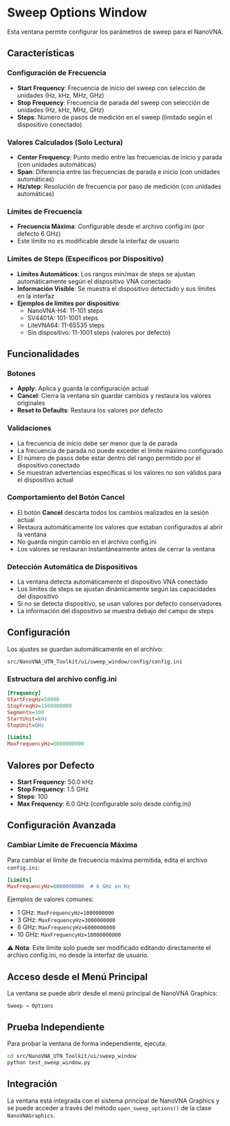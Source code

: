 # Sweep Options Window

Esta ventana permite configurar los parámetros de sweep para el NanoVNA.

## Características

### Configuración de Frecuencia
- **Start Frequency**: Frecuencia de inicio del sweep con selección de unidades (Hz, kHz, MHz, GHz)
- **Stop Frequency**: Frecuencia de parada del sweep con selección de unidades (Hz, kHz, MHz, GHz)
- **Steps**: Número de pasos de medición en el sweep (limitado según el dispositivo conectado)

### Valores Calculados (Solo Lectura)
- **Center Frequency**: Punto medio entre las frecuencias de inicio y parada (con unidades automáticas)
- **Span**: Diferencia entre las frecuencias de parada e inicio (con unidades automáticas)
- **Hz/step**: Resolución de frecuencia por paso de medición (con unidades automáticas)

### Límites de Frecuencia
- **Frecuencia Máxima**: Configurable desde el archivo config.ini (por defecto 6 GHz)
- Este límite no es modificable desde la interfaz de usuario

### Límites de Steps (Específicos por Dispositivo)
- **Límites Automáticos**: Los rangos min/max de steps se ajustan automáticamente según el dispositivo VNA conectado
- **Información Visible**: Se muestra el dispositivo detectado y sus límites en la interfaz
- **Ejemplos de límites por dispositivo**:
  - NanoVNA-H4: 11-101 steps
  - SV4401A: 101-1001 steps  
  - LiteVNA64: 11-65535 steps
  - Sin dispositivo: 11-1001 steps (valores por defecto)

## Funcionalidades

### Botones
- **Apply**: Aplica y guarda la configuración actual
- **Cancel**: Cierra la ventana sin guardar cambios y restaura los valores originales
- **Reset to Defaults**: Restaura los valores por defecto

### Validaciones
- La frecuencia de inicio debe ser menor que la de parada
- La frecuencia de parada no puede exceder el límite máximo configurado
- El número de pasos debe estar dentro del rango permitido por el dispositivo conectado
- Se muestran advertencias específicas si los valores no son válidos para el dispositivo actual

### Comportamiento del Botón Cancel
- El botón **Cancel** descarta todos los cambios realizados en la sesión actual
- Restaura automáticamente los valores que estaban configurados al abrir la ventana
- No guarda ningún cambio en el archivo config.ini
- Los valores se restauran instantáneamente antes de cerrar la ventana

### Detección Automática de Dispositivos
- La ventana detecta automáticamente el dispositivo VNA conectado
- Los límites de steps se ajustan dinámicamente según las capacidades del dispositivo
- Si no se detecta dispositivo, se usan valores por defecto conservadores
- La información del dispositivo se muestra debajo del campo de steps

## Configuración

Los ajustes se guardan automáticamente en el archivo:
```
src/NanoVNA_UTN_Toolkit/ui/sweep_window/config/config.ini
```

### Estructura del archivo config.ini
```ini
[Frequency]
StartFreqHz=50000
StopFreqHz=1500000000
Segments=100
StartUnit=kHz
StopUnit=GHz

[Limits]
MaxFrequencyHz=6000000000
```

## Valores por Defecto
- **Start Frequency**: 50.0 kHz
- **Stop Frequency**: 1.5 GHz
- **Steps**: 100
- **Max Frequency**: 6.0 GHz (configurable solo desde config.ini)

## Configuración Avanzada

### Cambiar Límite de Frecuencia Máxima

Para cambiar el límite de frecuencia máxima permitida, edita el archivo `config.ini`:

```ini
[Limits]
MaxFrequencyHz=6000000000  # 6 GHz en Hz
```

Ejemplos de valores comunes:
- 1 GHz: `MaxFrequencyHz=1000000000`
- 3 GHz: `MaxFrequencyHz=3000000000` 
- 6 GHz: `MaxFrequencyHz=6000000000`
- 10 GHz: `MaxFrequencyHz=10000000000`

⚠️ **Nota**: Este límite solo puede ser modificado editando directamente el archivo config.ini, no desde la interfaz de usuario.

## Acceso desde el Menú Principal

La ventana se puede abrir desde el menú principal de NanoVNA Graphics:
```
Sweep → Options
```

## Prueba Independiente

Para probar la ventana de forma independiente, ejecuta:
```bash
cd src/NanoVNA_UTN_Toolkit/ui/sweep_window
python test_sweep_window.py
```

## Integración

La ventana está integrada con el sistema principal de NanoVNA Graphics y se puede acceder a través del método `open_sweep_options()` de la clase `NanoVNAGraphics`.
